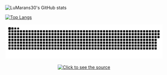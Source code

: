 
![LuMarans30's GitHub stats](https://github-readme-stats.vercel.app/api?username=LuMarans30&show_icons=true&theme=dracula)

[![Top Langs](https://github-readme-stats.vercel.app/api/top-langs/?username=LuMarans30&layout=compact)](https://github.com/LuMarans30/github-readme-stats)

<picture>
  <source media="(prefers-color-scheme: dark)" srcset="github-contribution-grid-snake-dark.svg">
  <source media="(prefers-color-scheme: light)" srcset="github-contribution-grid-snake.svg">
  <img alt="github-snake" src="github-contribution-grid-snake.svg">
</picture>
  
<div align="center">
	<br>
	<a href="https://github.com/sindresorhus/css-in-readme-like-wat/blame/main/header.svg">
		<img src="header.svg" width="800" height="400" alt="Click to see the source">
	</a>
	<br>
</div>
